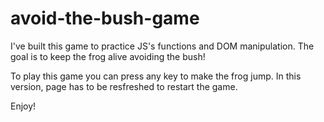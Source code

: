 # avoid-the-bush-game

I've built this game to practice JS's functions and DOM manipulation.
The goal is to keep the frog alive avoiding the bush!

To play this game you can press any key to make the frog jump.
In this version, page has to be resfreshed to restart the game.

Enjoy!
